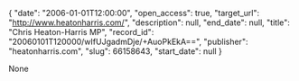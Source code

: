 {
  "date": "2006-01-01T12:00:00", 
  "open_access": true, 
  "target_url": "http://www.heatonharris.com/", 
  "description": null, 
  "end_date": null, 
  "title": "Chris Heaton-Harris MP", 
  "record_id": "20060101T120000/wIfUJgadmDje/+AuoPkEkA==", 
  "publisher": "heatonharris.com", 
  "slug": 66158643, 
  "start_date": null
}

None